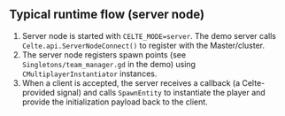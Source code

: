 ## Typical runtime flow (server node)

1. Server node is started with `CELTE_MODE=server`. The demo server calls `Celte.api.ServerNodeConnect()` to register with the Master/cluster.
2. The server node registers spawn points (see `Singletons/team_manager.gd` in the demo) using `CMultiplayerInstantiator` instances.
3. When a client is accepted, the server receives a callback (a Celte-provided signal) and calls `SpawnEntity` to instantiate the player and provide the initialization payload back to the client.
